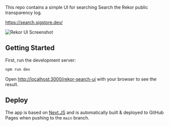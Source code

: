 This repo contains a simple UI for searching Search the Rekor public transparency log.

https://search.sigstore.dev/

![Rekor UI Screenshot](assets/screenshot2.png)

## Getting Started

First, run the development server:

```bash
npm run dev
```

Open [http://localhost:3000/rekor-search-ui](http://localhost:3000/rekor-search-ui) with your browser to see the result.

## Deploy

The app is based on [Next.JS](https://nextjs.org/) and is automatically built & deployed to GitHub Pages when pushing to the `main` branch.
